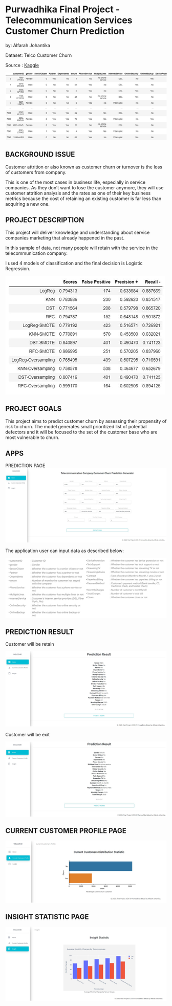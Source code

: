 
# Purwadhika Final Project - Telecommunication Services Customer Churn Prediction

by: Alfarah Johantika

Dataset: Telco Customer Churn

Source : [Kaggle](https://www.kaggle.com/blastchar/data)

![](https://github.com/farah31/Final_Project_JCDS01_BKS_Telecom_Customer_Churn_Predict/blob/master/img/Capture5.JPG)

BACKGROUND ISSUE
---

Customer attrition or also known as customer churn or turnover is the loss of customers from company.

This is one of the most cases in business life, especially in service companies. As they don’t want to lose the customer anymore, they will use customer attrition analysis and the rates as one of their key business metrics because the cost of retaining an existing customer is far less than acquiring a new one.

PROJECT DESCRIPTION
---

This project will deliver knowledge and understanding about service companies marketing that already happened in the past.

In this sample of data, not many people will retain with the service in the telecommunication company.

I used 4 models of classification and the final decision is Logistic Regression.

![](https://github.com/farah31/Final_Project_JCDS01_BKS_Telecom_Customer_Churn_Predict/blob/master/img/Capture8.JPG)

PROJECT GOALS
---

This project aims to predict customer churn by assessing their propensity of risk to churn. The model generates small prioritized list of potential defectors and it will be focused to the set of the customer base who are most vulnerable to churn.

APPS
---

PREDICTION PAGE 
![](https://github.com/farah31/Final_Project_JCDS01_BKS_Telecom_Customer_Churn_Predict/blob/master/img/Capture1.JPG)

The application user can input data as described below:

![](https://github.com/farah31/Final_Project_JCDS01_BKS_Telecom_Customer_Churn_Predict/blob/master/img/Capture4.JPG)

PREDICTION RESULT
---
Customer will be retain

![](https://github.com/farah31/Final_Project_JCDS01_BKS_Telecom_Customer_Churn_Predict/blob/master/img/Capture7.JPG)

Customer will be exit

![](https://github.com/farah31/Final_Project_JCDS01_BKS_Telecom_Customer_Churn_Predict/blob/master/img/Capture6.JPG)

CURRENT CUSTOMER PROFILE PAGE
---
![](https://github.com/farah31/Final_Project_JCDS01_BKS_Telecom_Customer_Churn_Predict/blob/master/img/Capture2.JPG)

INSIGHT STATISTIC PAGE
---
![](https://github.com/farah31/Final_Project_JCDS01_BKS_Telecom_Customer_Churn_Predict/blob/master/img/Capture3.JPG)

